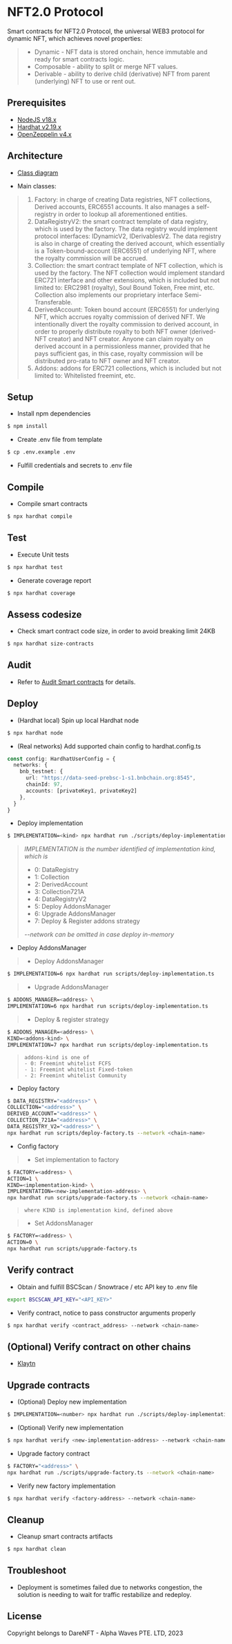 # NFT2.0 Protocol
Smart contracts for NFT2.0 Protocol, the universal WEB3 protocol for dynamic NFT, which achieves novel properties:
> - Dynamic - NFT data is stored onchain, hence immutable and ready for smart contracts logic.
> - Composable - ability to split or merge NFT values.
> - Derivable - ability to derive child (derivative) NFT from parent (underlying) NFT to use or rent out.

## Prerequisites
- [NodeJS v18.x](https://nodejs.org/en)
- [Hardhat v2.19.x](https://hardhat.org/)
- [OpenZeppelin v4.x](https://docs.openzeppelin.com/contracts/4.x/)

## Architecture
- [Class diagram](./docs/class-diagram.md)

- Main classes:
> 1. Factory: in charge of creating Data registries, NFT collections, Derived accounts, ERC6551 accounts. It also manages a self-registry in order to lookup all aforementioned entities.
> 2. DataRegistryV2: the smart contract template of data registry, which is used by the factory. The data registry would implement protocol interfaces: IDynamicV2, IDerivablesV2. The data registry is also in charge of creating the derived account, which essentially is a Token-bound-account (ERC6551) of underlying NFT, where the royalty commission will be accrued.
> 3. Collection: the smart contract template of NFT collection, which is used by the factory. The NFT collection would implement standard ERC721 interface and other extensions, which is included but not limited to: ERC2981 (royalty), Soul Bound Token, Free mint, etc. Collection also implements our proprietary interface Semi-Transferable.
> 4. DerivedAccount: Token bound account (ERC6551) for underlying NFT, which accrues royalty commission of derived NFT. We intentionally divert the royalty commission to derived account, in order to properly distribute royalty to both NFT owner (derived-NFT creator) and NFT creator. Anyone can claim royalty on derived account in a permissionless manner, provided that he pays sufficient gas, in this case, royalty commission will be distributed pro-rata to NFT owner and NFT creator.
> 5. Addons: addons for ERC721 collections, which is included but not limited to: Whitelisted freemint, etc.

## Setup
- Install npm dependencies
```bash
$ npm install
```

- Create .env file from template
```bash
$ cp .env.example .env
```

- Fulfill credentials and secrets to .env file

## Compile
- Compile smart contracts
```bash
$ npx hardhat compile
```

## Test
- Execute Unit tests
```bash
$ npx hardhat test
```

- Generate coverage report
```bash
$ npx hardhat coverage
```

## Assess codesize
- Check smart contract code size, in order to avoid breaking limit 24KB
```bash
$ npx hardhat size-contracts
```

## Audit
- Refer to [Audit Smart contracts](./audit/README.md) for details.

## Deploy
- (Hardhat local) Spin up local Hardhat node
```bash
$ npx hardhat node
```

- (Real networks) Add supported chain config to hardhat.config.ts
```typescript
const config: HardhatUserConfig = {
  networks: {
    bnb_testnet: {
      url: "https://data-seed-prebsc-1-s1.bnbchain.org:8545",
      chainId: 97,
      accounts: [privateKey1, privateKey2]
    },
  }
}
```

- Deploy implementation
```bash
$ IMPLEMENTATION=<kind> npx hardhat run ./scripts/deploy-implementation.ts --network <chain-name>
```
> *IMPLEMENTATION is the number identified of implementation kind, which is*
>   - 0: DataRegistry
>   - 1: Collection
>   - 2: DerivedAccount
>   - 3: Collection721A
>   - 4: DataRegistryV2
>   - 5: Deploy AddonsManager
>   - 6: Upgrade AddonsManager
>   - 7: Deploy & Register addons strategy
>
> *--network can be omitted in case deploy in-memory*

- Deploy AddonsManager
>   - Deploy AddonsManager
```bash
$ IMPLEMENTATION=6 npx hardhat run scripts/deploy-implementation.ts
```

>   - Upgrade AddonsManager
```bash
$ ADDONS_MANAGER=<address> \
IMPLEMENTATION=6 npx hardhat run scripts/deploy-implementation.ts
```

>   - Deploy & register strategy
```bash
$ ADDONS_MANAGER=<address> \
KIND=<addons-kind> \
IMPLEMENTATION=7 npx hardhat run scripts/deploy-implementation.ts
```

>     addons-kind is one of
>     - 0: Freemint whitelist FCFS
>     - 1: Freemint whitelist Fixed-token
>     - 2: Freemint whitelist Community


- Deploy factory
```bash
$ DATA_REGISTRY="<address>" \
COLLECTION="<address>" \
DERIVED_ACCOUNT="<address>" \
COLLECTION_721A="<address>" \
DATA_REGISTRY_V2="<address>" \
npx hardhat run scripts/deploy-factory.ts --network <chain-name>
```

- Config factory
>   - Set implementation to factory
```bash
$ FACTORY=<address> \
ACTION=1 \
KIND=<implementation-kind> \
IMPLEMENTATION=<new-implementation-address> \
npx hardhat run scripts/upgrade-factory.ts --network <chain-name>
```
>     where KIND is implementation kind, defined above

>   - Set AddonsManager
```bash
$ FACTORY=<address> \
ACTION=0 \
npx hardhat run scripts/upgrade-factory.ts
```



## Verify contract
- Obtain and fulfill BSCScan / Snowtrace / etc API key to .env file
```bash
export BSCSCAN_API_KEY="<API_KEY>"
```

- Verify contract, notice to pass constructor arguments properly
```bash
$ npx hardhat verify <contract_address> --network <chain-name>
```

## (Optional) Verify contract on other chains
- [Klaytn](./docs/klaytn.md)

## Upgrade contracts
- (Optional) Deploy new implementation
```bash
$ IMPLEMENTATION=<number> npx hardhat run ./scripts/deploy-implementation.ts --network <chain-name>
```

- (Optional) Verify new implementation
```bash
$ npx hardhat verify <new-implementation-address> --network <chain-name>
```

- Upgrade factory contract
```bash
$ FACTORY="<address>" \
npx hardhat run ./scripts/upgrade-factory.ts --network <chain-name>
```

- Verify new factory implementation
```bash
$ npx hardhat verify <factory-address> --network <chain-name>
```

## Cleanup
- Cleanup smart contracts artifacts
```bash
$ npx hardhat clean
```

## Troubleshoot
- Deployment is sometimes failed due to networks congestion, the solution is needing to wait for traffic restabilize and redeploy.

## License
Copyright belongs to DareNFT - Alpha Waves PTE. LTD, 2023
